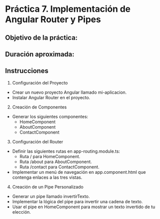# Práctica 7. Implementación de Angular Router y Pipes

## Objetivo de la práctica:

## Duración aproximada:


## Instrucciones

1. Configuración del Proyecto

- Crear un nuevo proyecto Angular llamado mi-aplicacion.
- Instalar Angular Router en el proyecto.

2. Creación de Componentes

- Generar los siguientes componentes:
    - HomeComponent
    - AboutComponent
    - ContactComponent
    
3. Configuración del Router

- Definir las siguientes rutas en app-routing.module.ts:
    - Ruta / para HomeComponent.
    - Ruta /about para AboutComponent.
    - Ruta /contact para ContactComponent.
- Implementar un menú de navegación en app.component.html que contenga enlaces a las tres vistas.

4. Creación de un Pipe Personalizado

- Generar un pipe llamado invertirTexto.
- Implementar la lógica del pipe para invertir una cadena de texto.
- Usar el pipe en HomeComponent para mostrar un texto invertido de tu elección.
